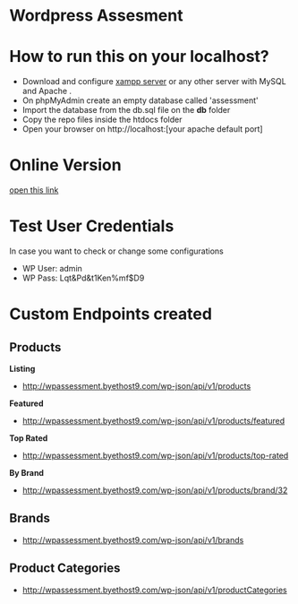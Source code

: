 ﻿# Wordpress Assesment

# How to run this on your localhost?

- Download and configure [xampp server](https://www.apachefriends.org/) or any other server with MySQL and Apache .
- On phpMyAdmin create an empty database called 'assessment'
- Import the database from the db.sql file on the **db** folder
- Copy the repo files inside the htdocs folder
- Open your browser on http://localhost:[your apache default port]

# Online Version

[open this link](http://wpassessment.byethost9.com/)

# Test User Credentials
In case you want to check or change some configurations

- WP User: admin  
- WP Pass: Lqt&Pd&t1Ken%mf$D9

# Custom Endpoints created
## Products
**Listing**

- http://wpassessment.byethost9.com/wp-json/api/v1/products

**Featured**

- http://wpassessment.byethost9.com/wp-json/api/v1/products/featured

**Top Rated**

- http://wpassessment.byethost9.com/wp-json/api/v1/products/top-rated

**By Brand**

- http://wpassessment.byethost9.com/wp-json/api/v1/products/brand/32

## Brands 
- http://wpassessment.byethost9.com/wp-json/api/v1/brands

## Product Categories 
- http://wpassessment.byethost9.com/wp-json/api/v1/productCategories
